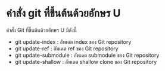 # คำสั่ง git ที่ขึ้นต้นด้วยอักษร U
คำสั่ง Git ที่ขึ้นต้นด้วยอักษร U มีดังนี้

- git update-index : อัพเดต index ของ Git repository
- git update-ref : อัพเดต ref ของ Git repository
- git update-submodule : อัพเดต submodule ของ Git repository
- git update-shallow : อัพเดต shallow clone ของ Git repository
